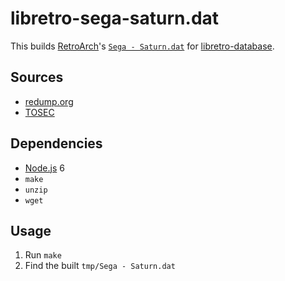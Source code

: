 # libretro-sega-saturn.dat

This builds [RetroArch](http://www.libretro.com/)'s [`Sega - Saturn.dat`](https://github.com/libretro/libretro-database/blob/master/dat/Sega%20-%20Saturn.dat) for [libretro-database](https://github.com/libretro/libretro-database).

## Sources

- [redump.org](http://redump.org)
- [TOSEC](http://tosecdev.org)

## Dependencies

- [Node.js](http://nodejs.org) 6
- `make`
- `unzip`
- `wget`

## Usage

1. Run `make`
2. Find the built `tmp/Sega - Saturn.dat`
